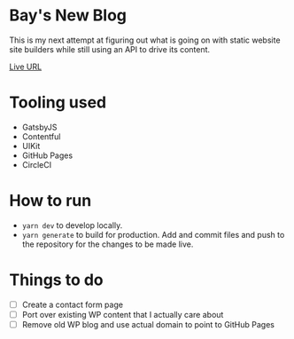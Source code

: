# Bay's New Blog
This is my next attempt at figuring out what is going on with static website site builders while still using an API to drive its content.

[Live URL](https://blog.bayphillips.com)

# Tooling used
* GatsbyJS
* Contentful
* UIKit
* GitHub Pages
* CircleCI

# How to run
* `yarn dev` to develop locally.
* `yarn generate` to build for production. Add and commit files and push to the repository for the changes to be made live.

# Things to do
- [ ] Create a contact form page
- [ ] Port over existing WP content that I actually care about
- [ ] Remove old WP blog and use actual domain to point to GitHub Pages